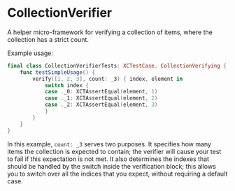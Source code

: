 # CollectionVerifier

A helper micro-framework for verifying a collection of items, where the collection has a strict count.

Example usage:

```swift
final class CollectionVerifierTests: XCTestCase, CollectionVerifying {
    func testSimpleUsage() {
        verify([1, 2, 3], count: _3) { index, element in
            switch index {
            case ._0: XCTAssertEqual(element, 1)
            case ._1: XCTAssertEqual(element, 2)
            case ._2: XCTAssertEqual(element, 3)
            }
        }
    }
}
```

In this example, `count: _3` serves two purposes. 
It specifies how many items the collection is expected to contain; the verifier will cause your test to fail if this expectation is not met.
It also determines the indexes that should be handled by the switch inside the verification block; this allows you to switch over all the indices that you expect, without requiring a default case. 
